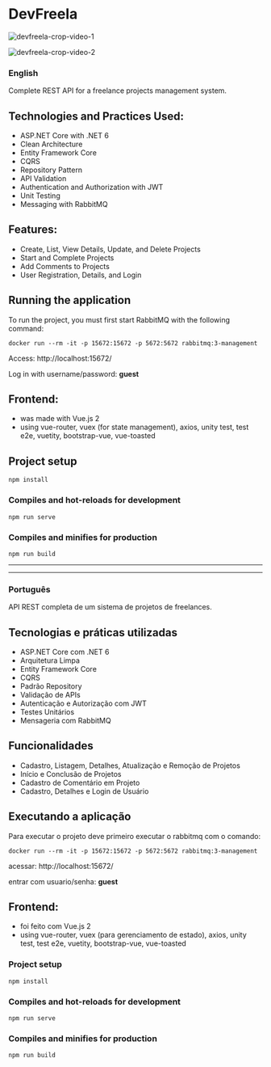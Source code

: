 # DevFreela

![devfreela-crop-video-1](https://github.com/user-attachments/assets/85e60e8f-c579-4840-85f7-affe3e9568b0)

![devfreela-crop-video-2](https://github.com/user-attachments/assets/283de65f-db5d-4b88-a4dd-f9f04717ab1b)

### English

Complete REST API for a freelance projects management system.

## Technologies and Practices Used:
- ASP.NET Core with .NET 6
- Clean Architecture
- Entity Framework Core
- CQRS
- Repository Pattern
- API Validation
- Authentication and Authorization with JWT
- Unit Testing
- Messaging with RabbitMQ

## Features:
- Create, List, View Details, Update, and Delete Projects
- Start and Complete Projects
- Add Comments to Projects
- User Registration, Details, and Login

## Running the application
To run the project, you must first start RabbitMQ with the following command:

`docker run --rm -it -p 15672:15672 -p 5672:5672 rabbitmq:3-management`

Access: http://localhost:15672/

Log in with username/password: **guest**

## Frontend:
- was made with Vue.js 2
- using vue-router, vuex (for state management), axios, unity test, test e2e, vuetity, bootstrap-vue, vue-toasted
  
## Project setup
```
npm install
```

### Compiles and hot-reloads for development
```
npm run serve
```

### Compiles and minifies for production
```
npm run build
```

********************************************************
********************************************************

### Português

API REST completa de um sistema de projetos de freelances.

## Tecnologias e práticas utilizadas
- ASP.NET Core com .NET 6
- Arquitetura Limpa
- Entity Framework Core
- CQRS
- Padrão Repository
- Validação de APIs
- Autenticação e Autorização com JWT
- Testes Unitários
- Mensageria com RabbitMQ

## Funcionalidades
- Cadastro, Listagem, Detalhes, Atualização e Remoção de Projetos
- Início e Conclusão de Projetos
- Cadastro de Comentário em Projeto
- Cadastro, Detalhes e Login de Usuário

## Executando a aplicação
Para executar o projeto deve primeiro executar o rabbitmq com o comando:

`docker run --rm -it -p 15672:15672 -p 5672:5672 rabbitmq:3-management`

acessar: http://localhost:15672/

entrar com usuario/senha: **guest**

## Frontend:
- foi feito com Vue.js 2
- using vue-router, vuex (para gerenciamento de estado), axios, unity test, test e2e, vuetity, bootstrap-vue, vue-toasted

### Project setup
```
npm install
```

### Compiles and hot-reloads for development
```
npm run serve
```

### Compiles and minifies for production
```
npm run build
``` 
